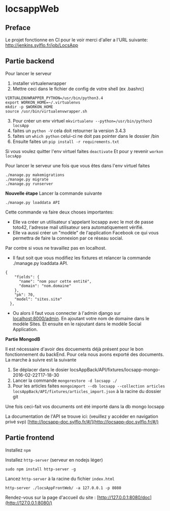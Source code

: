 # locsappWeb

## Preface

Le projet fonctionne en CI pour le voir merci d'aller a l'URL suivante:
http://jenkins.sylflo.fr/job/LocsApp

## Partie backend

Pour lancer le serveur 
1.  installer virtualenwrapper
2.  Mettre ceci dans le fichier de config de votre shell (ex .bashrc)

```
VIRTUALENVWRAPPER_PYTHON=/usr/bin/python3.4
export WORKON_HOME=~/.virtualenvs
mkdir -p $WORKON_HOME
source /usr/bin/virtualenvwrapper.sh
```
3. Pour créer un env virtuel `mkvirtualenv --python=/usr/bin/python3 locsApp`
4. faites un `python -V` cela doit retourner la version 3.4.3
5. faites un `which python` celui-ci ne doit pas pointer dans le dossier /bin
6. Ensuite  faites un `pip install -r requirements.txt`

Si vous voulez quitter l'env virtuel faites `deactivate`
Et pour y revenir `workon locsApp`

Pour lancer le serveur une fois que vous êtes dans l'env virtuel faites
```
./manage.py makemigrations
./manage.py migrate
./manage.py runserver
```

**Nouvelle étape**
Lancer la commande suivante
```
./manage.py loaddata API
```
Cette commande va faire deux choses importantes:

* Elle va créer un utilisateur s'appelant locsapp avec le mot de passe toto42,
l'adresse mail utilisateur sera automatiquement vérifié.
* Elle va aussi créer un "modèle" de l'application Facebook ce qui vous permettra
de faire la connexion par ce réseau social.

Par contre si vous ne travaillez pas en localhost. 

* Il faut soit que vous modifiez les fixtures et relancer la commande ./manage.py loaddata API.
```
{
    "fields": {
      "name": "nom pour cette entité",
      "domain": "nom.domaine"
    },
    "pk": 70,
    "model": "sites.site"
  },
```
*  Ou alors il faut vous connecter à l'admin django sur [localhost:8000/admin](localhost:8000/admin). En ajoutant votre nom de domaine dans le modèle Sites. Et ensuite
en le rajoutant dans le modèle Social Application. 


**Partie MongodB**

Il est nécessaire d'avoir des docuements déjà présent pour le bon fonctionnement du backEnd. Pour cela nous avons exporté des documents.
La marche à suivre est la suivante

1. Se déplacer dans le dosier locsAppBack/API/fixtures/locsapp-mongo-2016-02-22T17-18-30
2. Lancer la commande ``` mongorestore -d locsapp ./ ```
3. Pour les articles faites ``` mongoimport --db locsapp --collection articles locsAppBack/API/fixtures/articles_import.json ``` à la racine du dossier git

Une fois ceci-fait vos documents ont été importé dans la db mongo locsapp


La documentation de l'API se trouve ici: (veuillez y accéder en navigation privé svp)
[http://locsapp-doc.sylflo.fr/#/](http://locsapp-doc.sylflo.fr/#/)

## Partie frontend

Installez `npm`

Installez `http-server` (serveur en nodejs léger)

```
sudo npm install http-server -g
```

Lancez `http-server` à la racine du fichier `index.html`

```
http-server ./locsAppFrontWeb/ -a 127.0.0.1 -p 8080
```

Rendez-vous sur la page d'accueil du site : [http://127.0.0.1:8080/doc](http://127.0.0.1:8080/)